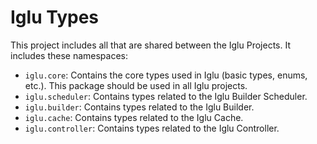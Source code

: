 # Iglu Types
This project includes all that are shared between the Iglu Projects.
It includes these namespaces:
- `iglu.core`: Contains the core types used in Iglu (basic types, enums, etc.). This package should be used in all Iglu projects.
- `iglu.scheduler`: Contains types related to the Iglu Builder Scheduler.
- `iglu.builder`: Contains types related to the Iglu Builder.
- `iglu.cache`: Contains types related to the Iglu Cache.
- `iglu.controller`: Contains types related to the Iglu Controller.